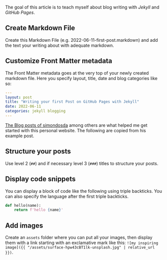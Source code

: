The goal of this article is to teach myself about blog writing with _Jekyll_ and _GitHub Pages_.

## Create Markdown File

Create this Markdown File (e.g. 2022-06-11-first-post.markdown) and add the text your writing about with adequate markdown.

## Customize Front Matter metadata

The Front Matter metadata goes at the very top of your newly created markdown file. Here you specify layout, title, date and blog categories like so:

```yaml
---
layout: post
title: "Writing your first Post on GitHub Pages with Jekyll"
date: 2022-06-11
categories: jekyll blogging
---
```

[The Blog posts of simondosda](https://simondosda.github.io/posts/2021-09-15-blog-github-pages-3-content.html) among others are what helped me get started with this personal website. The following are copied from his example post.

## Structure your posts

Use level 2 (`##`) and if necessary level 3 (`###`) titles
to structure your posts.

## Display code snippets

You can display a block of code like the following using triple backticks.
You can also specify the language after the first triple backticks.

```python
def hello(name):
    return f'hello {name}'
```

## Add images

Create an `assets` folder where you can put all your images,
then display them with a link starting with an exclamative mark like this:
`![my inspiring image]({{ "/assets/surface-hpw43cBT1lk-unsplash.jpg" | relative_url }})`.